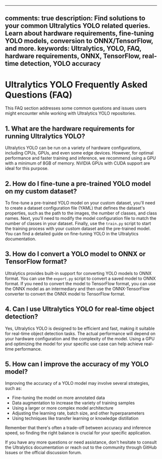 ______________________________________________________________________

## comments: true description: Find solutions to your common Ultralytics YOLO related queries. Learn about hardware requirements, fine-tuning YOLO models, conversion to ONNX/TensorFlow, and more. keywords: Ultralytics, YOLO, FAQ, hardware requirements, ONNX, TensorFlow, real-time detection, YOLO accuracy

# Ultralytics YOLO Frequently Asked Questions (FAQ)

This FAQ section addresses some common questions and issues users might encounter while working with Ultralytics YOLO repositories.

## 1. What are the hardware requirements for running Ultralytics YOLO?

Ultralytics YOLO can be run on a variety of hardware configurations, including CPUs, GPUs, and even some edge devices. However, for optimal performance and faster training and inference, we recommend using a GPU with a minimum of 8GB of memory. NVIDIA GPUs with CUDA support are ideal for this purpose.

## 2. How do I fine-tune a pre-trained YOLO model on my custom dataset?

To fine-tune a pre-trained YOLO model on your custom dataset, you'll need to create a dataset configuration file (YAML) that defines the dataset's properties, such as the path to the images, the number of classes, and class names. Next, you'll need to modify the model configuration file to match the number of classes in your dataset. Finally, use the `train.py` script to start the training process with your custom dataset and the pre-trained model. You can find a detailed guide on fine-tuning YOLO in the Ultralytics documentation.

## 3. How do I convert a YOLO model to ONNX or TensorFlow format?

Ultralytics provides built-in support for converting YOLO models to ONNX format. You can use the `export.py` script to convert a saved model to ONNX format. If you need to convert the model to TensorFlow format, you can use the ONNX model as an intermediary and then use the ONNX-TensorFlow converter to convert the ONNX model to TensorFlow format.

## 4. Can I use Ultralytics YOLO for real-time object detection?

Yes, Ultralytics YOLO is designed to be efficient and fast, making it suitable for real-time object detection tasks. The actual performance will depend on your hardware configuration and the complexity of the model. Using a GPU and optimizing the model for your specific use case can help achieve real-time performance.

## 5. How can I improve the accuracy of my YOLO model?

Improving the accuracy of a YOLO model may involve several strategies, such as:

- Fine-tuning the model on more annotated data
- Data augmentation to increase the variety of training samples
- Using a larger or more complex model architecture
- Adjusting the learning rate, batch size, and other hyperparameters
- Using techniques like transfer learning or knowledge distillation

Remember that there's often a trade-off between accuracy and inference speed, so finding the right balance is crucial for your specific application.

If you have any more questions or need assistance, don't hesitate to consult the Ultralytics documentation or reach out to the community through GitHub Issues or the official discussion forum.
